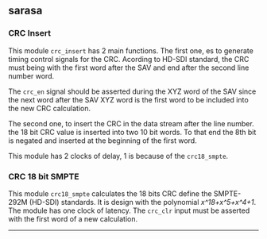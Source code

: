 ## sarasa



### CRC Insert

  This module `crc_insert` has 2 main functions. The first one, es to generate timing control signals for the CRC. Acording to HD-SDI standard, the CRC must being with the first word after the SAV and end after the second line number word.

  The `crc_en` signal should be asserted during the XYZ word of the SAV since the next word after the SAV XYZ word is the first word to be included into the new CRC calculation.

  The second one, to insert the CRC in the data stream after the line number.
  the 18 bit CRC value is inserted into two 10 bit words. To that end the 8th bit is negated and inserted at the beginning of the first word.

  This module has 2 clocks of delay, 1 is because of the `crc18_smpte`.

### CRC 18 bit SMPTE

This module `crc18_smpte` calculates the 18 bits CRC define the SMPTE-292M (HD-SDI) standards. It is design with the polynomial *x^18+x^5+x^4+1*. The module has one clock of latency. The `crc_clr` input must be asserted with the first word of a new calculation.

---------------------------------------------------------------------
